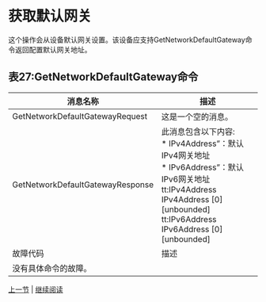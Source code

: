 # 获取默认网关

这个操作会从设备默认网关设置。该设备应支持GetNetworkDefaultGateway命令返回配置默认网关地址。

## 表27:GetNetworkDefaultGateway命令

消息名称|描述
----|----
GetNetworkDefaultGatewayRequest |这是一个空的消息。
GetNetworkDefaultGatewayResponse |此消息包含以下内容:<br/> * IPv4Address”：默认IPv4网关地址<br/> * IPv6Address”：默认IPv6网关地址<br/>tt:IPv4Address IPv4Address [0][unbounded]<br/>tt:IPv6Address IPv6Address [0][unbounded]
故障代码|描述
 |没有具体命令的故障。


[上一节](08.02.13.md) | [继续阅读](08.02.15.md)